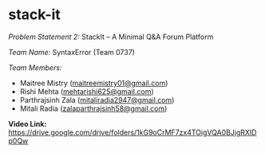 # stack-it

*Problem Statement 2:* StackIt – A Minimal Q&A Forum Platform

*Team Name:* SyntaxError (Team 0737)

*Team Members:*
- Maitree Mistry (maitreemistry01@gmail.com)
- Rishi Mehta (mehtarishi625@gmail.com)
- Parthrajsinh Zala (mitaliradia2947@gmail.com)
- Mitali Radia (zalaparthrajsinh58@gmail.com)

**Video Link:** https://drive.google.com/drive/folders/1kG9oCrMF7zx4TOigVQA0BJjgRXIDp0Qw
